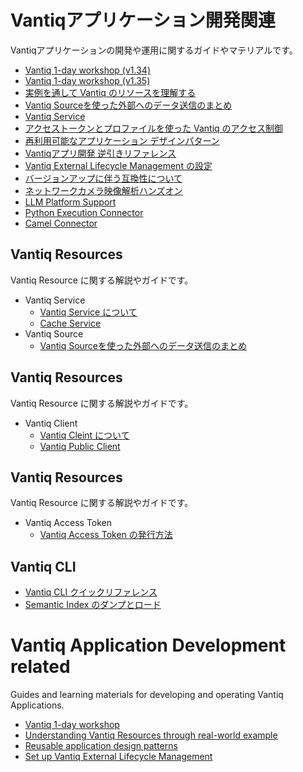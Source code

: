 # Vantiqアプリケーション開発関連

Vantiqアプリケーションの開発や運用に関するガイドやマテリアルです。

- [Vantiq 1-day workshop (v1.34)](./1-day-workshop/docs/jp/readme.md)
- [Vantiq 1-day workshop (v1.35)](./1-day-workshop-135/docs/jp/readme.md)
- [実例を通して Vantiq のリソースを理解する](./vantiq-resources-introduction/docs/jp/Vantiq_resources_introduction.md)
- [Vantiq Sourceを使った外部へのデータ送信のまとめ](./docs/jp/data_sending.md)
- [Vantiq Service](./docs/jp/vantiq-service.md)
- [アクセストークンとプロファイルを使った Vantiq のアクセス制御](./accesstoken_profile/readme.md)
- [再利用可能なアプリケーション デザインパターン](./docs/jp/reusable-design-patterns.md)
- [Vantiqアプリ開発 逆引きリファレンス](./docs/jp/reverse-lookup.md)
- [Vantiq External Lifecycle Management の設定](./docs/jp/Vantiq_ExtLifecycleManagement_SetupProcedure.md)
- [バージョンアップに伴う互換性について](./docs/jp/incompatibilities.md)
- [ネットワークカメラ映像解析ハンズオン](./vantiq-videostream/docs/jp/hands-on-lab.md)
- [LLM Platform Support](./docs/jp/LLM_Platform_Support.md)
- [Python Execution Connector](./docs/jp/python-execution-connector.md)
- [Camel Connector](./docs/jp/camel-connector.md)

## Vantiq Resources

Vantiq Resource に関する解説やガイドです。

- Vantiq Service
  - [Vantiq Service について](./vantiq-resources/vantiq-service/about-service/readme.md)
  - [Cache Service](./vantiq-resources/vantiq-service/cache-service/readme.md)
- Vantiq Source
  - [Vantiq Sourceを使った外部へのデータ送信のまとめ](./vantiq-resources/vantiq-source/data-sending/readme.md)

## Vantiq Resources

Vantiq Resource に関する解説やガイドです。

- Vantiq Client
  - [Vantiq Cleint について](./vantiq-resources/vantiq-client/about-client/readme.md)
  - [Vantiq Public Client](./vantiq-resources/vantiq-client/public-client/readme.md)

## Vantiq Resources

Vantiq Resource に関する解説やガイドです。

- Vantiq Access Token
  - [Vantiq Access Token の発行方法](./vantiq-resources/vantiq-access-token/create-access-token/readme.md)

## Vantiq CLI

- [Vantiq CLI クイックリファレンス](./vantiq-cli/cli-quick-reference/readme.md)
- [Semantic Index のダンプとロード](./vantiq-cli/semantic-index-dumpload/readme.md)

# Vantiq Application Development related

Guides and learning materials for developing and operating Vantiq Applications.

- [Vantiq 1-day workshop](./1-day-workshop/docs/eng/readme.md)
- [Understanding Vantiq Resources through real-world example](./vantiq-resources-introduction/docs/eng/Vantiq_resources_introduction.md)
- [Reusable application design patterns](./docs/eng/reusable-design-patterns.md)
- [Set up Vantiq External Lifecycle Management](./docs/eng/Vantiq_ExtLifecycleManagement_SetupProcedure.md)
